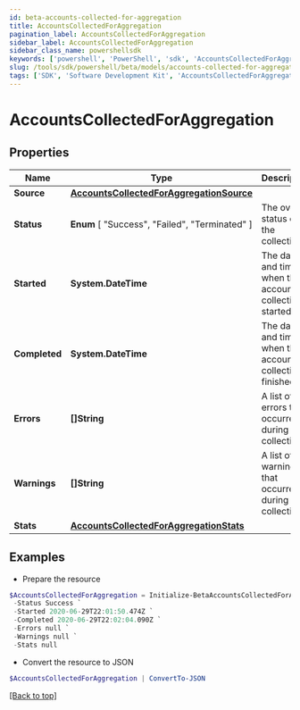 ```yaml
---
id: beta-accounts-collected-for-aggregation
title: AccountsCollectedForAggregation
pagination_label: AccountsCollectedForAggregation
sidebar_label: AccountsCollectedForAggregation
sidebar_class_name: powershellsdk
keywords: ['powershell', 'PowerShell', 'sdk', 'AccountsCollectedForAggregation', 'BetaAccountsCollectedForAggregation'] 
slug: /tools/sdk/powershell/beta/models/accounts-collected-for-aggregation
tags: ['SDK', 'Software Development Kit', 'AccountsCollectedForAggregation', 'BetaAccountsCollectedForAggregation']
---
```



# AccountsCollectedForAggregation

## Properties

Name | Type | Description | Notes
------------ | ------------- | ------------- | -------------
**Source** | [**AccountsCollectedForAggregationSource**](accounts-collected-for-aggregation-source) |  | [required]
**Status** |  **Enum** [  "Success",    "Failed",    "Terminated" ] | The overall status of the collection. | [required]
**Started** | **System.DateTime** | The date and time when the account collection started. | [required]
**Completed** | **System.DateTime** | The date and time when the account collection finished. | [required]
**Errors** | **[]String** | A list of errors that occurred during the collection. | [required]
**Warnings** | **[]String** | A list of warnings that occurred during the collection. | [required]
**Stats** | [**AccountsCollectedForAggregationStats**](accounts-collected-for-aggregation-stats) |  | [required]

## Examples

- Prepare the resource
```powershell
$AccountsCollectedForAggregation = Initialize-BetaAccountsCollectedForAggregation  -Source null `
 -Status Success `
 -Started 2020-06-29T22:01:50.474Z `
 -Completed 2020-06-29T22:02:04.090Z `
 -Errors null `
 -Warnings null `
 -Stats null
```

- Convert the resource to JSON
```powershell
$AccountsCollectedForAggregation | ConvertTo-JSON
```


[[Back to top]](#) 


